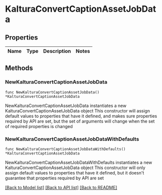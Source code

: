 # KalturaConvertCaptionAssetJobData

## Properties

Name | Type | Description | Notes
------------ | ------------- | ------------- | -------------

## Methods

### NewKalturaConvertCaptionAssetJobData

`func NewKalturaConvertCaptionAssetJobData() *KalturaConvertCaptionAssetJobData`

NewKalturaConvertCaptionAssetJobData instantiates a new KalturaConvertCaptionAssetJobData object
This constructor will assign default values to properties that have it defined,
and makes sure properties required by API are set, but the set of arguments
will change when the set of required properties is changed

### NewKalturaConvertCaptionAssetJobDataWithDefaults

`func NewKalturaConvertCaptionAssetJobDataWithDefaults() *KalturaConvertCaptionAssetJobData`

NewKalturaConvertCaptionAssetJobDataWithDefaults instantiates a new KalturaConvertCaptionAssetJobData object
This constructor will only assign default values to properties that have it defined,
but it doesn't guarantee that properties required by API are set


[[Back to Model list]](../README.md#documentation-for-models) [[Back to API list]](../README.md#documentation-for-api-endpoints) [[Back to README]](../README.md)


